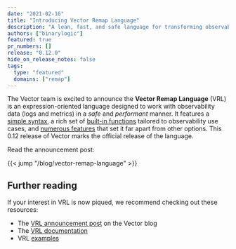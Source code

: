 ```yaml
---
date: "2021-02-16"
title: "Introducing Vector Remap Language"
description: "A lean, fast, and safe language for transforming observability data."
authors: ["binarylogic"]
featured: true
pr_numbers: []
release: "0.12.0"
hide_on_release_notes: false
tags:
  type: "featured"
  domains: ["remap"]
---
```


The Vector team is excited to announce the **Vector Remap Language** (VRL) is an expression-oriented language designed to work with observability data (logs and metrics) in a *safe* and *performant* manner. It features a [simple syntax][vrl_expressions], a rich set of [built-in functions][vrl_functions] tailored to observability use cases, and [numerous features][vrl_features] that set it far apart from other options. This 0.12 release of Vector marks the  official release of the language.

Read the announcement post:

{{< jump "/blog/vector-remap-language" >}}

## Further reading

If your interest in VRL is now piqued, we recommend checking out these resources:

* The [VRL announcement post][post] on the Vector blog
* The [VRL documentation][vrl_reference]
* VRL [examples][vrl_examples]

[docs]: /docs/reference/vrl/
[examples]: /docs/reference/vrl/examples/
[expression_oriented]: https://en.wikipedia.org/wiki/Expression-oriented_programming_language
[jq]: https://stedolan.github.io/jq
[post]: /blog/vector-remap-language/
[vrl_examples]: /docs/reference/vrl/examples/
[vrl_expressions]: /docs/reference/vrl/expressions/
[vrl_features]: /docs/reference/vrl/#features
[vrl_functions]: /docs/reference/vrl/functions/
[vrl_reference]: /docs/reference/vrl/
